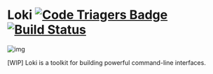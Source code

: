 # Loki [![Code Triagers Badge](https://www.codetriage.com/khusnetdinov/loki/badges/users.svg)](https://www.codetriage.com/khusnetdinov/loki) [![Build Status](https://travis-ci.org/khusnetdinov/loki.svg?branch=master)](https://travis-ci.org/khusnetdinov/loki)

![img](http://res.cloudinary.com/dtoqqxqjv/image/upload/c_scale,w_300/v1480612620/c7ea3c9cf25cb2eea4be4eeee7f215e5_t4kkg2.png)

[WIP] Loki is a toolkit for building powerful command-line interfaces.
